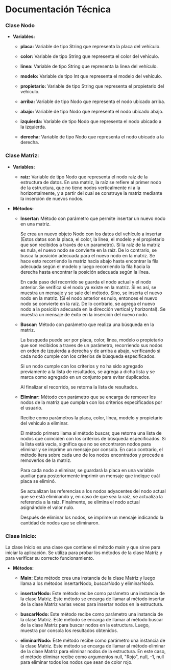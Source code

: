 # Documentación Técnica

### Clase Nodo

 - **Variables:**

      - **placa:** Variable de tipo String que representa la placa del vehículo.
    
      - **color:** Variable de tipo String que representa el color del vehículo.
    
      - **linea:** Variable de tipo String que representa la línea del vehículo.
    
      - **modelo:** Variable de tipo Int que representa el modelo del vehículo.
    
      - **propietario:** Variable de tipo String que representa el propietario del vehículo.

      - **arriba:** Variable de tipo Nodo que representa el nodo ubicado arriba.
  
      - **abajo:** Variable de tipo Nodo que representa el nodo ubicado abajo.
  
      - **izquierda:** Variable de tipo Nodo que representa el nodo ubicado a la izquierda.

      - **derecha:** Variable de tipo Nodo que representa el nodo ubicado a la derecha.

### Clase Matriz:

- **Variables:**

  - **raiz:** Variable de tipo Nodo que representa el nodo raíz de la estructura de datos. En una matriz, la raíz se refiere al primer nodo de la estructura, que no tiene nodos verticalmente ni a la horizontalmente, y a partir del cual se construye la matriz mediante la inserción de nuevos nodos.
   
- **Métodos:** 
  
  - **Insertar:** Método con parámetro que permite insertar un nuevo nodo en una matriz. 
    
    Se crea un nuevo objeto Nodo con los datos del vehículo a insertar (Estos datos son la placa, el color, la linea, el modelo y el propietario que son recibidos a través de un parametro). Si la raíz de la matriz es nula, el nuevo nodo se convierte en la raíz. De lo contrario, se busca la posición adecuada para el nuevo nodo en la matriz. Se hace esto recorriendo la matriz hacia abajo hasta encontrar la fila adecuada según el modelo y luego recorriendo la fila hacia la derecha hasta encontrar la posición adecuada según la línea. 
    
    En cada paso del recorrido se guarda el nodo actual y el nodo anterior. Se verifica si el nodo ya existe en la matriz. Si es así, se muestra un mensaje y se sale del método. Sino, se inserta el nuevo nodo en la matriz. (Si el nodo anterior es nulo, entonces el nuevo nodo se convierte en la raíz. De lo contrario, se agrega el nuevo nodo a la posición adecuada en la dirección vertical y horizontal). Se muestra un mensaje de éxito en la inserción del nuevo nodo.

  - **Buscar:** Método con parámetro que realiza una búsqueda en la matriz.
    
    La busqueda puede ser por placa, color, linea, modelo o propietario que son recibidos a traves de un parámetro, recorriendo sus nodos en orden de izquierda a derecha y de arriba a abajo, verificando si cada nodo cumple con los criterios de búsqueda especificados. 
    
    Si un nodo cumple con los criterios y no ha sido agregado previamente a la lista de resultados, se agrega a dicha lista y se marca como agregado en un conjunto para evitar duplicados.

    Al finalizar el recorrido, se retorna la lista de resultados.

  - **Eliminar:** Método con parámetro que se encarga de remover los nodos de la matriz que cumplan con los criterios especificados por el usuario. 
    
    Recibe como parámetros la placa, color, línea, modelo y propietario del vehículo a eliminar.
    
    El método primero llama al método buscar, que retorna una lista de nodos que coinciden con los criterios de búsqueda especificados. Si la lista está vacía, significa que no se encontraron nodos para eliminar y se imprime un mensaje por consola. En caso contrario, el método itera sobre cada uno de los nodos encontrados y procede a removerlos de la matriz. 
    
    Para cada nodo a eliminar, se guardará la placa en una variable auxiliar para posteriormente imprimir un mensaje que indique cuál placa se eliminó.

    Se actualizan las referencias a los nodos adyacentes del nodo actual que se está eliminando y, en caso de que sea la raíz, se actualiza la referencia a la raíz. Finalmente, se elimina el nodo actual asignándole el valor nulo.

    Después de eliminar los nodos, se imprime un mensaje indicando la cantidad de nodos que se eliminaron.

### Clase Inicio:

La clase Inicio es una clase que contiene el método main y que sirve para iniciar la aplicación. Se utiliza para probar los métodos de la clase Matriz y para verificar su correcto funcionamiento.

- **Métodos:**

  - **Main:** Este método crea una instancia de la clase Matriz y luego llama a los métodos insertarNodo, buscarNodo y eliminarNodo.
 
  - **insertarNodo:** Este método recibe como parámetro una instancia de la clase Matriz. Este método se encarga de llamar al método insertar de la clase Matriz varias veces para insertar nodos en la estructura.

  - **buscarNodo:** Este método recibe como parámetro una instancia de la clase Matriz. Este método se encarga de llamar al método buscar de la clase Matriz para buscar nodos en la estructura. Luego, muestra por consola los resultados obtenidos.
  
  - **eliminarNodo:** Este método recibe como parámetro una instancia de la clase Matriz. Este método se encarga de llamar al método eliminar de la clase Matriz para eliminar nodos de la estructura. En este caso, el método eliminar recibe como argumentos null, "Rojo", null, -1, null para eliminar todos los nodos que sean de color rojo.
